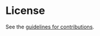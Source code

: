 # License

See the
[guidelines for contributions](https://github.com/ricktaylor/tvr-prb-stmt/blob//CONTRIBUTING.md).
